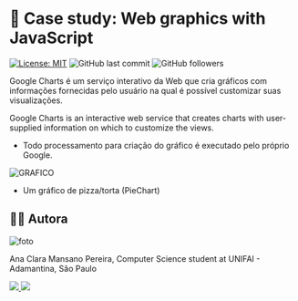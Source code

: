 # :memo: **Case study: Web graphics with JavaScript**

 [![License: MIT](https://img.shields.io/badge/License-MIT-green.svg)](https://github.com/dev-aclara/web-graphics-with-javascript/blob/main/LICENSE)  ![GitHub last commit](https://img.shields.io/github/last-commit/dev-aclara/web-graphics-with-javascript) ![GitHub followers](https://img.shields.io/github/followers/dev-aclara?style=social)
 
Google Charts é um serviço interativo da Web que cria gráficos com informações fornecidas pelo usuário na qual é possível customizar suas visualizações.
  <p>
 Google Charts is an interactive web service that creates charts with user-supplied information on which to customize the views.
 
  - Todo processamento para criação do gráfico é executado pelo próprio Google.
  
  ![GRAFICO](https://user-images.githubusercontent.com/57874018/150456301-cd786bef-8cd4-426f-9b26-f162ef0cd636.png)
  - Um gráfico de pizza/torta (PieChart)
  
  ## 👩‍💻 Autora

![foto](https://user-images.githubusercontent.com/57874018/149634003-6d5be3b7-bbbd-47aa-8bf0-06157bd42dca.png)

Ana Clara Mansano Pereira, Computer Science student at UNIFAI - Adamantina, São Paulo

<a href="https://www.linkedin.com/in/ana-clara-mansano-5051011ab/"><img src="https://img.shields.io/badge/LinkedIn-0077B5?style=for-the-badge&logo=linkedin&logoColor=white">
</a>
<a href="https://github.com/dev-aclara"><img src="https://img.shields.io/badge/GitHub-100000?style=for-the-badge&logo=github&logoColor=white">
</a>

  
